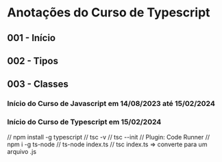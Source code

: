 # Anotações do Curso de Typescript

## 001 - Início

## 002 - Tipos

## 003 - Classes



### Início do Curso de Javascript em 14/08/2023 até 15/02/2024

### Início do Curso de Typescript em 15/02/2024

// npm install -g typescript
// tsc -v
// tsc --init
// Plugin: Code Runner
// npm i -g ts-node
// ts-node index.ts
// tsc index.ts => converte para um arquivo .js